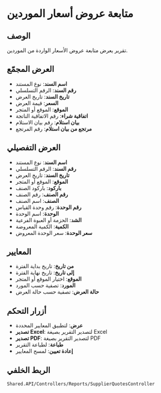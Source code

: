 # متابعة عروض أسعار الموردين

## الوصف
تقرير يعرض متابعة عروض الأسعار الواردة من الموردين.

## العرض المجمّع
- **اسم السند**: نوع المستند
- **رقم السند**: الرقم التسلسلي
- **تاريخ السند**: تاريخ العرض
- **السعر**: قيمة العرض
- **الموقع**: الموقع أو المتجر
- **اتفاقية شراء**: رقم الاتفاقية الناتجة
- **بيان استلام**: رقم بيان الاستلام
- **مرتجع من بيان استلام**: رقم المرتجع

## العرض التفصيلي
- **اسم السند**: نوع المستند
- **رقم السند**: الرقم التسلسلي
- **تاريخ السند**: تاريخ العرض
- **الموقع**: الموقع أو المتجر
- **باركود**: باركود الصنف
- **رقم الصنف**: رقم الصنف
- **الصنف**: اسم الصنف
- **رقم الوحدة**: رقم وحدة القياس
- **الوحدة**: اسم الوحدة
- **الشد**: الحزمة أو العبوة الفرعية
- **الكمية**: الكمية المعروضة
- **سعر الوحدة**: سعر الوحدة المعروض

## المعايير
- **من تاريخ**: تاريخ بداية الفترة
- **إلى تاريخ**: تاريخ نهاية الفترة
- **الموقع**: اختيار الموقع أو المتجر
- **المورد**: تصفية حسب المورد
- **حالة العرض**: تصفية حسب حالة العرض

## أزرار التحكم
- **عرض**: لتطبيق المعايير المحددة
- **تصدير Excel**: لتصدير التقرير بصيغة Excel
- **تصدير PDF**: لتصدير التقرير بصيغة PDF
- **طباعة**: لطباعة التقرير
- **إعادة تعيين**: لمسح المعايير

## الربط الخلفي
`Shared.API/Controllers/Reports/SupplierQuotesController`
